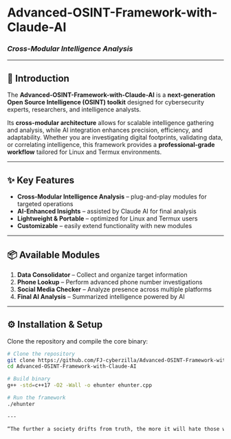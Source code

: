 # Advanced-OSINT-Framework-with-Claude-AI  
### *Cross-Modular Intelligence Analysis*  

---

## 📖 Introduction
The **Advanced-OSINT-Framework-with-Claude-AI** is a **next-generation Open Source Intelligence (OSINT) toolkit** designed for cybersecurity experts, researchers, and intelligence analysts.  

Its **cross-modular architecture** allows for scalable intelligence gathering and analysis, while AI integration enhances precision, efficiency, and adaptability. Whether you are investigating digital footprints, validating data, or correlating intelligence, this framework provides a **professional-grade workflow** tailored for Linux and Termux environments.  

---

## ✨ Key Features
- **Cross-Modular Intelligence Analysis** – plug-and-play modules for targeted operations  
- **AI-Enhanced Insights** – assisted by Claude AI for final analysis  
- **Lightweight & Portable** – optimized for Linux and Termux users  
- **Customizable** – easily extend functionality with new modules  

---

## 📦 Available Modules
1. **Data Consolidator** – Collect and organize target information  
2. **Phone Lookup** – Perform advanced phone number investigations  
3. **Social Media Checker** – Analyze presence across multiple platforms  
4. **Final AI Analysis** – Summarized intelligence powered by AI  

---

## ⚙️ Installation & Setup
Clone the repository and compile the core binary:  

```bash
# Clone the repository
git clone https://github.com/FJ-cyberzilla/Advanced-OSINT-Framework-with-Claude-AI.git
cd Advanced-OSINT-Framework-with-Claude-AI

# Build binary
g++ -std=c++17 -O2 -Wall -o ehunter ehunter.cpp

# Run the framework
./ehunter

---

“The further a society drifts from truth, the more it will hate those who speak it.” — George Orwell


